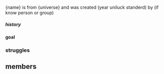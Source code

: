 {name} is from {universe} and was created (year uniluck standerd) by (if know person or group) 
##### history
#### goal
### struggles
## members 

